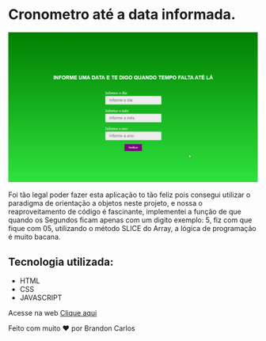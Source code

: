 # Cronometro até a data informada.

<img src="cronometroAteData.gif">

<p>Foi tão legal poder fazer esta aplicação to tão feliz pois consegui utilizar o paradigma de orientação a objetos neste projeto, e nossa o reaproveitamento de código é fascinante,
implementei a função de que quando os Segundos ficam apenas com um digito exemplo: 5, fiz com que fique com 05, utilizando o método SLICE do Array, a lógica de programação é muito bacana.</p>

## Tecnologia utilizada:
- HTML
- CSS
- JAVASCRIPT

Acesse na web <a href="https://cronometro-data.netlify.app/">Clique aqui</a>

<p>Feito com muito ❤️ por Brandon Carlos</p>
